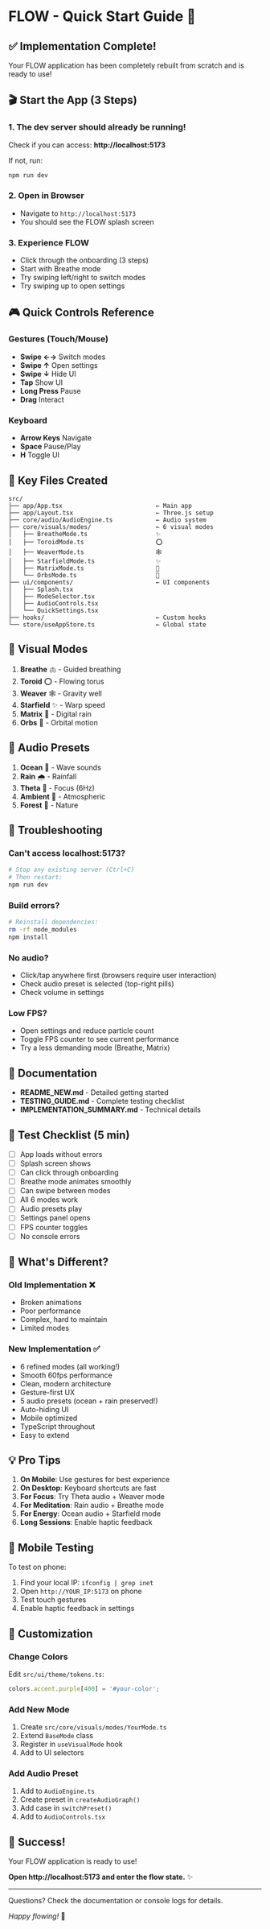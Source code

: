 # FLOW - Quick Start Guide 🚀

## ✅ Implementation Complete!

Your FLOW application has been completely rebuilt from scratch and is ready to use!

## 🎬 Start the App (3 Steps)

### 1. The dev server should already be running!
Check if you can access: **http://localhost:5173**

If not, run:
```bash
npm run dev
```

### 2. Open in Browser
- Navigate to `http://localhost:5173`
- You should see the FLOW splash screen

### 3. Experience FLOW
- Click through the onboarding (3 steps)
- Start with Breathe mode
- Try swiping left/right to switch modes
- Try swiping up to open settings

## 🎮 Quick Controls Reference

### Gestures (Touch/Mouse)
- **Swipe ←→** Switch modes
- **Swipe ↑** Open settings
- **Swipe ↓** Hide UI
- **Tap** Show UI
- **Long Press** Pause
- **Drag** Interact

### Keyboard
- **Arrow Keys** Navigate
- **Space** Pause/Play
- **H** Toggle UI

## 📂 Key Files Created

```
src/
├── app/App.tsx                          ← Main app
├── app/Layout.tsx                       ← Three.js setup
├── core/audio/AudioEngine.ts            ← Audio system
├── core/visuals/modes/                  ← 6 visual modes
│   ├── BreatheMode.ts                   ✨
│   ├── ToroidMode.ts                    ⭕
│   ├── WeaverMode.ts                    🕸️
│   ├── StarfieldMode.ts                 ✨
│   ├── MatrixMode.ts                    💚
│   └── OrbsMode.ts                      🔮
├── ui/components/                       ← UI components
│   ├── Splash.tsx                       
│   ├── ModeSelector.tsx                 
│   ├── AudioControls.tsx                
│   └── QuickSettings.tsx                
├── hooks/                               ← Custom hooks
└── store/useAppStore.ts                 ← Global state
```

## 🎨 Visual Modes

1. **Breathe** 🫁 - Guided breathing
2. **Toroid** ⭕ - Flowing torus
3. **Weaver** 🕸️ - Gravity well
4. **Starfield** ✨ - Warp speed
5. **Matrix** 💚 - Digital rain
6. **Orbs** 🔮 - Orbital motion

## 🎵 Audio Presets

1. **Ocean** 🌊 - Wave sounds
2. **Rain** 🌧️ - Rainfall
3. **Theta** 🧘 - Focus (6Hz)
4. **Ambient** 🎵 - Atmospheric
5. **Forest** 🌲 - Nature

## 🐛 Troubleshooting

### Can't access localhost:5173?
```bash
# Stop any existing server (Ctrl+C)
# Then restart:
npm run dev
```

### Build errors?
```bash
# Reinstall dependencies:
rm -rf node_modules
npm install
```

### No audio?
- Click/tap anywhere first (browsers require user interaction)
- Check audio preset is selected (top-right pills)
- Check volume in settings

### Low FPS?
- Open settings and reduce particle count
- Toggle FPS counter to see current performance
- Try a less demanding mode (Breathe, Matrix)

## 📖 Documentation

- **README_NEW.md** - Detailed getting started
- **TESTING_GUIDE.md** - Complete testing checklist
- **IMPLEMENTATION_SUMMARY.md** - Technical details

## 🎯 Test Checklist (5 min)

- [ ] App loads without errors
- [ ] Splash screen shows
- [ ] Can click through onboarding
- [ ] Breathe mode animates smoothly
- [ ] Can swipe between modes
- [ ] All 6 modes work
- [ ] Audio presets play
- [ ] Settings panel opens
- [ ] FPS counter toggles
- [ ] No console errors

## 🚀 What's Different?

### Old Implementation ❌
- Broken animations
- Poor performance
- Complex, hard to maintain
- Limited modes

### New Implementation ✅
- 6 refined modes (all working!)
- Smooth 60fps performance
- Clean, modern architecture
- Gesture-first UX
- 5 audio presets (ocean + rain preserved!)
- Auto-hiding UI
- Mobile optimized
- TypeScript throughout
- Easy to extend

## 💡 Pro Tips

1. **On Mobile**: Use gestures for best experience
2. **On Desktop**: Keyboard shortcuts are fast
3. **For Focus**: Try Theta audio + Weaver mode
4. **For Meditation**: Rain audio + Breathe mode
5. **For Energy**: Ocean audio + Starfield mode
6. **Long Sessions**: Enable haptic feedback

## 📱 Mobile Testing

To test on phone:
1. Find your local IP: `ifconfig | grep inet`
2. Open `http://YOUR_IP:5173` on phone
3. Test touch gestures
4. Enable haptic feedback in settings

## 🎨 Customization

### Change Colors
Edit `src/ui/theme/tokens.ts`:
```typescript
colors.accent.purple[400] = '#your-color';
```

### Add New Mode
1. Create `src/core/visuals/modes/YourMode.ts`
2. Extend `BaseMode` class
3. Register in `useVisualMode` hook
4. Add to UI selectors

### Add Audio Preset
1. Add to `AudioEngine.ts`
2. Create preset in `createAudioGraph()`
3. Add case in `switchPreset()`
4. Add to `AudioControls.tsx`

## 🎉 Success!

Your FLOW application is ready to use!

**Open http://localhost:5173 and enter the flow state.** ✨

---

Questions? Check the documentation or console logs for details.

_Happy flowing!_ 🌊

